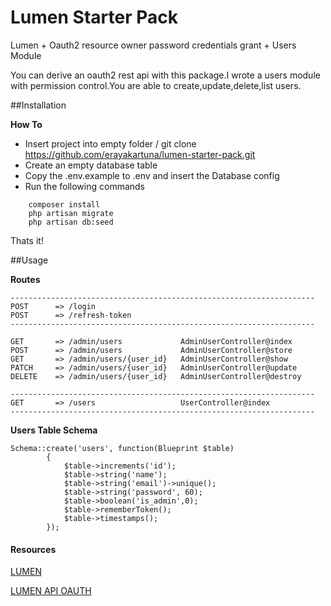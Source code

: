 # Lumen Starter Pack
Lumen + Oauth2 resource owner password credentials grant + Users Module

You can derive an oauth2 rest api with this package.I wrote a users module with permission control.You are able to create,update,delete,list users.


##Installation

**How To**

- Insert project into empty folder / git clone https://github.com/erayakartuna/lumen-starter-pack.git
- Create an empty database table
- Copy the .env.example to .env and insert the Database config
- Run the following commands
```
    composer install
    php artisan migrate
    php artisan db:seed
```
Thats it!

##Usage

**Routes**

```
--------------------------------------------------------------------
POST      => /login
POST      => /refresh-token
--------------------------------------------------------------------

GET       => /admin/users             AdminUserController@index
POST      => /admin/users             AdminUserController@store
GET       => /admin/users/{user_id}   AdminUserController@show
PATCH     => /admin/users/{user_id}   AdminUserController@update
DELETE    => /admin/users/{user_id}   AdminUserController@destroy

--------------------------------------------------------------------
GET       => /users                   UserController@index
--------------------------------------------------------------------
```

**Users Table Schema**
```
Schema::create('users', function(Blueprint $table)
		{
			$table->increments('id');
			$table->string('name');
			$table->string('email')->unique();
			$table->string('password', 60);
			$table->boolean('is_admin',0);
			$table->rememberToken();
			$table->timestamps();
		});
```
#### Resources

[LUMEN](https://lumen.laravel.com/)

[LUMEN API OAUTH](https://github.com/esbenp/lumen-api-oauth)



